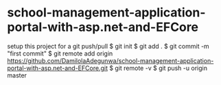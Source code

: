 # school-management-application-portal-with-asp.net-and-EFCore
setup this project for a git push/pull
$ git init
$ git add .
$ git commit -m "first commit"
$ git remote add origin https://github.com/DamilolaAdegunwa/school-management-application-portal-with-asp.net-and-EFCore.git
$ git remote -v
$ git push -u origin master
